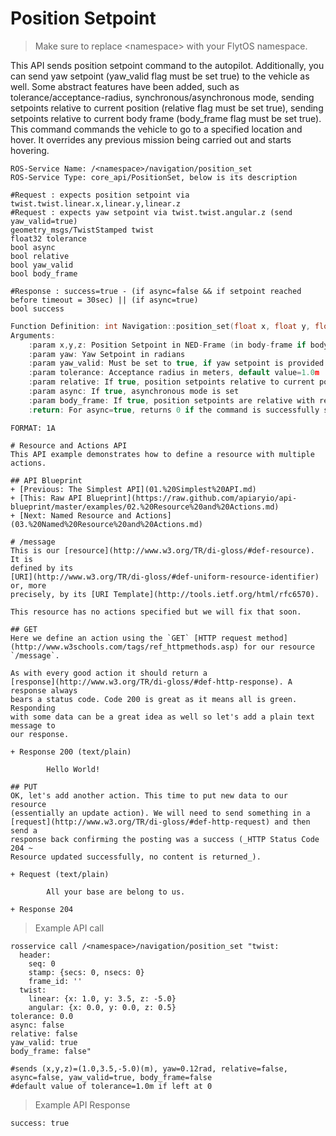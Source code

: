 # Position Setpoint

> Make sure to replace \<namespace\> with your FlytOS namespace.

This API sends position setpoint command to the autopilot. Additionally, you can send yaw setpoint (yaw_valid flag must be set true) to the vehicle as well. Some abstract features have been added, such as tolerance/acceptance-radius, synchronous/asynchronous mode, sending setpoints relative to current position (relative flag must be set true), sending setpoints relative to current body frame (body_frame flag must be set true).
This command commands the vehicle to go to a specified location and hover. It overrides any previous mission being carried out and starts hovering.

```shell
ROS-Service Name: /<namespace>/navigation/position_set
ROS-Service Type: core_api/PositionSet, below is its description

#Request : expects position setpoint via twist.twist.linear.x,linear.y,linear.z
#Request : expects yaw setpoint via twist.twist.angular.z (send yaw_valid=true)
geometry_msgs/TwistStamped twist
float32 tolerance
bool async
bool relative
bool yaw_valid
bool body_frame

#Response : success=true - (if async=false && if setpoint reached before timeout = 30sec) || (if async=true)
bool success
```

```cpp
Function Definition: int Navigation::position_set(float x, float y, float z, float yaw=0, float tolerance=0, bool relative=false, bool async=false, bool yaw_valid=false, bool body_frame=false)
Arguments:
	:param x,y,z: Position Setpoint in NED-Frame (in body-frame if body_frame=true)
	:param yaw: Yaw Setpoint in radians
	:param yaw_valid: Must be set to true, if yaw setpoint is provided
	:param tolerance: Acceptance radius in meters, default value=1.0m
	:param relative: If true, position setpoints relative to current position is sent
	:param async: If true, asynchronous mode is set
	:param body_frame: If true, position setpoints are relative with respect to body frame
	:return: For async=true, returns 0 if the command is successfully sent to the vehicle, else returns 1. For async=false, returns 0 if the vehicle reaches given setpoint before timeout=30secs, else returns 1.
```

```apib
FORMAT: 1A

# Resource and Actions API
This API example demonstrates how to define a resource with multiple actions.

## API Blueprint
+ [Previous: The Simplest API](01.%20Simplest%20API.md)
+ [This: Raw API Blueprint](https://raw.github.com/apiaryio/api-blueprint/master/examples/02.%20Resource%20and%20Actions.md)
+ [Next: Named Resource and Actions](03.%20Named%20Resource%20and%20Actions.md)

# /message
This is our [resource](http://www.w3.org/TR/di-gloss/#def-resource). It is
defined by its
[URI](http://www.w3.org/TR/di-gloss/#def-uniform-resource-identifier) or, more
precisely, by its [URI Template](http://tools.ietf.org/html/rfc6570).

This resource has no actions specified but we will fix that soon.

## GET
Here we define an action using the `GET` [HTTP request method](http://www.w3schools.com/tags/ref_httpmethods.asp) for our resource `/message`.

As with every good action it should return a
[response](http://www.w3.org/TR/di-gloss/#def-http-response). A response always
bears a status code. Code 200 is great as it means all is green. Responding
with some data can be a great idea as well so let's add a plain text message to
our response.

+ Response 200 (text/plain)

        Hello World!

## PUT
OK, let's add another action. This time to put new data to our resource
(essentially an update action). We will need to send something in a
[request](http://www.w3.org/TR/di-gloss/#def-http-request) and then send a
response back confirming the posting was a success (_HTTP Status Code 204 ~
Resource updated successfully, no content is returned_).

+ Request (text/plain)

        All your base are belong to us.

+ Response 204
```

> Example API call

```shell
rosservice call /<namespace>/navigation/position_set "twist:
  header:
    seq: 0
    stamp: {secs: 0, nsecs: 0}
    frame_id: ''
  twist:
    linear: {x: 1.0, y: 3.5, z: -5.0}
    angular: {x: 0.0, y: 0.0, z: 0.5}
tolerance: 0.0
async: false
relative: false
yaw_valid: true
body_frame: false"

#sends (x,y,z)=(1.0,3.5,-5.0)(m), yaw=0.12rad, relative=false, async=false, yaw_valid=true, body_frame=false
#default value of tolerance=1.0m if left at 0    
```

> Example API Response

```shell
success: true
```

